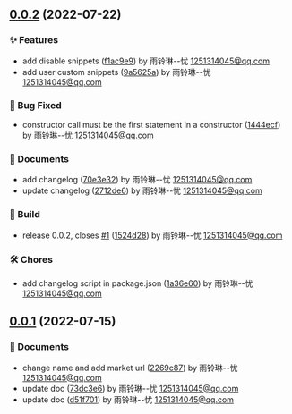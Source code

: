## [0.0.2](https://github.com/shilim-developer/snippets-viewer/compare/v0.0.1...v0.0.2) (2022-07-22)


### ✨ Features

*  add disable snippets ([f1ac9e9](https://github.com/shilim-developer/snippets-viewer/commit/f1ac9e94c147a1b747b6f4312cbfe8cdf5f89f43)) by 雨铃琳--忧 1251314045@qq.com
*  add user custom snippets ([9a5625a](https://github.com/shilim-developer/snippets-viewer/commit/9a5625acd67174290192ed52fe5f38711ac31d4b)) by 雨铃琳--忧 1251314045@qq.com

### 🐞 Bug Fixed

*  constructor call must be the first statement in a constructor ([1444ecf](https://github.com/shilim-developer/snippets-viewer/commit/1444ecf88f2cb2fbb3f6a3f53aaaa6afd00450bd)) by 雨铃琳--忧 1251314045@qq.com

### 📘 Documents

*  add changelog ([70e3e32](https://github.com/shilim-developer/snippets-viewer/commit/70e3e326f297b5c9c434351bdb3c07a8da5e6c25)) by 雨铃琳--忧 1251314045@qq.com
*  update changelog ([2712de6](https://github.com/shilim-developer/snippets-viewer/commit/2712de6f338ed0f1ff2b9735850cd11b23e574d2)) by 雨铃琳--忧 1251314045@qq.com

### 🧱 Build

*  release 0.0.2, closes [#1](https://github.com/shilim-developer/snippets-viewer/issues/1) ([1524d28](https://github.com/shilim-developer/snippets-viewer/commit/1524d2821a6305f9898a87b9a2c35eef77ea2c9c)) by 雨铃琳--忧 1251314045@qq.com

### 🛠 Chores

*  add changelog script in package.json ([1a36e60](https://github.com/shilim-developer/snippets-viewer/commit/1a36e608896617b963a547710098cc86ff239e87)) by 雨铃琳--忧 1251314045@qq.com



## [0.0.1](https://github.com/shilim-developer/snippets-viewer/compare/d51f701c604d0a8536bb7a7e92120f21410c86f9...v0.0.1) (2022-07-15)


### 📘 Documents

*  change name and add market url ([2269c87](https://github.com/shilim-developer/snippets-viewer/commit/2269c8732334bde6a66c0d22f7e0b9ff969e2bff)) by 雨铃琳--忧 1251314045@qq.com
*  update doc ([73dc3e6](https://github.com/shilim-developer/snippets-viewer/commit/73dc3e6baa18f0b159a5dff6b54c68ee961aa6c1)) by 雨铃琳--忧 1251314045@qq.com
*  update doc ([d51f701](https://github.com/shilim-developer/snippets-viewer/commit/d51f701c604d0a8536bb7a7e92120f21410c86f9)) by 雨铃琳--忧 1251314045@qq.com



